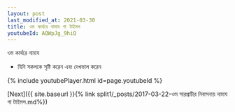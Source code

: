 ```yaml
---
layout: post
last_modified_at: 2021-03-30
title: ওম কার্থরে নামায গা টাইমস
youtubeId: AQWpJg_9hiQ
---
```

 
 
 ওম কার্থরে নামায  
 
 -  যিনি সকলকে সৃষ্টি করেন এবং দেখভাল করেন 
 
  
 
  
 
 
 
 
 
 


{% include youtubePlayer.html id=page.youtubeId %}
 
[Next]({{ site.baseurl }}{% link  split1/_posts/2017-03-22-ওম সারপ্রাচীর নিবাসনায় নামায গা টাইমস.md%})
 
